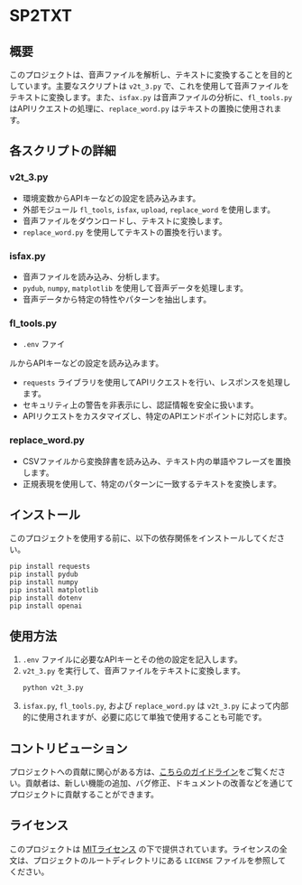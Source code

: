 # SP2TXT

## 概要
このプロジェクトは、音声ファイルを解析し、テキストに変換することを目的としています。主要なスクリプトは `v2t_3.py` で、これを使用して音声ファイルをテキストに変換します。また、`isfax.py` は音声ファイルの分析に、`fl_tools.py` はAPIリクエストの処理に、`replace_word.py` はテキストの置換に使用されます。

## 各スクリプトの詳細

### v2t_3.py
- 環境変数からAPIキーなどの設定を読み込みます。
- 外部モジュール `fl_tools`, `isfax`, `upload`, `replace_word` を使用します。
- 音声ファイルをダウンロードし、テキストに変換します。
- `replace_word.py` を使用してテキストの置換を行います。

### isfax.py
- 音声ファイルを読み込み、分析します。
- `pydub`, `numpy`, `matplotlib` を使用して音声データを処理します。
- 音声データから特定の特性やパターンを抽出します。

### fl_tools.py
- `.env` ファイ

ルからAPIキーなどの設定を読み込みます。
- `requests` ライブラリを使用してAPIリクエストを行い、レスポンスを処理します。
- セキュリティ上の警告を非表示にし、認証情報を安全に扱います。
- APIリクエストをカスタマイズし、特定のAPIエンドポイントに対応します。

### replace_word.py
- CSVファイルから変換辞書を読み込み、テキスト内の単語やフレーズを置換します。
- 正規表現を使用して、特定のパターンに一致するテキストを変換します。

## インストール
このプロジェクトを使用する前に、以下の依存関係をインストールしてください。
```
pip install requests
pip install pydub
pip install numpy
pip install matplotlib
pip install dotenv
pip install openai
```

## 使用方法
1. `.env` ファイルに必要なAPIキーとその他の設定を記入します。
2. `v2t_3.py` を実行して、音声ファイルをテキストに変換します。
   ```
   python v2t_3.py
   ```
3. `isfax.py`, `fl_tools.py`, および `replace_word.py` は `v2t_3.py` によって内部的に使用されますが、必要に応じて単独で使用することも可能です。

## コントリビューション
プロジェクトへの貢献に関心がある方は、[こちらのガイドライン](リンク)をご覧ください。貢献者は、新しい機能の追加、バグ修正、ドキュメントの改善などを通じてプロジェクトに貢献することができます。

## ライセンス
このプロジェクトは [MITライセンス](リンク) の下で提供されています。ライセンスの全文は、プロジェクトのルートディレクトリにある `LICENSE` ファイルを参照してください。
